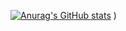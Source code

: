 [![Anurag's GitHub stats](https://github-readme-stats.vercel.app/api?username=RikusWiehahn)](https://github.com/RikusWiehahn/github-readme-stats?count_private=true&show_icons=true&theme=nightowl)
)


<!--
**RikusWiehahn/RikusWiehahn** is a ✨ _special_ ✨ repository because its `README.md` (this file) appears on your GitHub profile.

Here are some ideas to get you started:

- 🔭 I’m currently working on ...
- 🌱 I’m currently learning ...
- 👯 I’m looking to collaborate on ...
- 🤔 I’m looking for help with ...
- 💬 Ask me about ...
- 📫 How to reach me: ...
- 😄 Pronouns: ...
- ⚡ Fun fact: ...
-->
